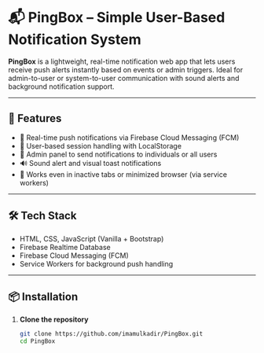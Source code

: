 # 📬 PingBox – Simple User-Based Notification System

**PingBox** is a lightweight, real-time notification web app that lets users receive push alerts instantly based on events or admin triggers. Ideal for admin-to-user or system-to-user communication with sound alerts and background notification support.

---

## 🚀 Features

- 🔔 Real-time push notifications via Firebase Cloud Messaging (FCM)
- 👥 User-based session handling with LocalStorage
- 📢 Admin panel to send notifications to individuals or all users
- 🔊 Sound alert and visual toast notifications
- 🌙 Works even in inactive tabs or minimized browser (via service workers)

---

## 🛠️ Tech Stack

- HTML, CSS, JavaScript (Vanilla + Bootstrap)
- Firebase Realtime Database
- Firebase Cloud Messaging (FCM)
- Service Workers for background push handling

---

## 📦 Installation

1. **Clone the repository**

   ```bash
   git clone https://github.com/imamulkadir/PingBox.git
   cd PingBox
